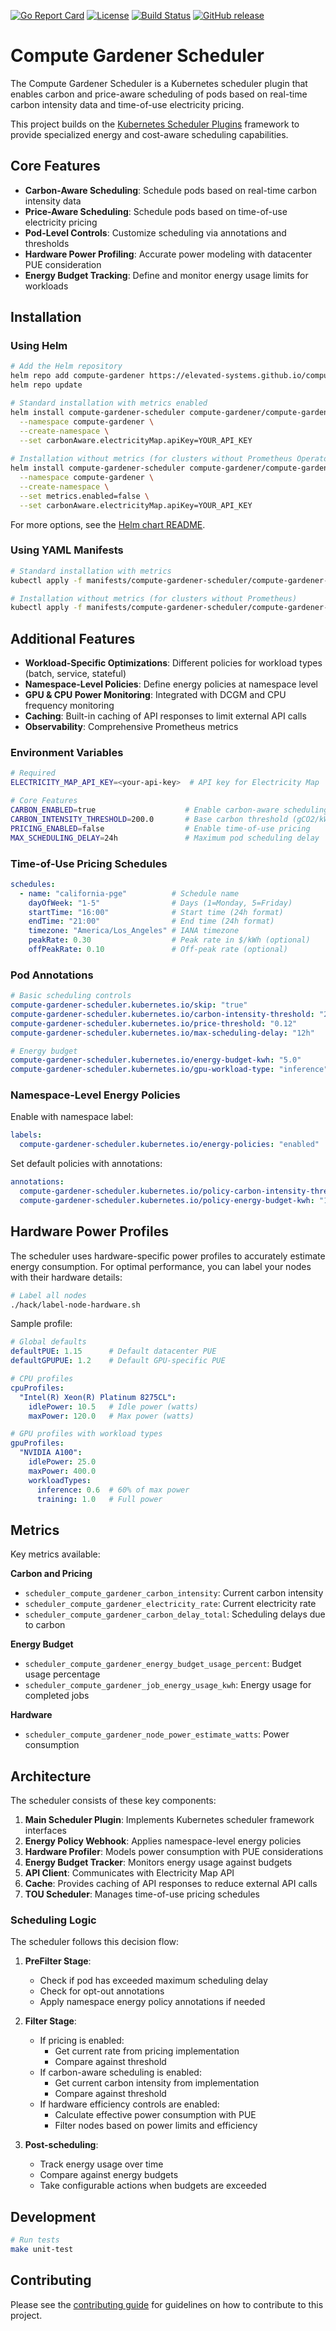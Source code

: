 [![Go Report Card](https://goreportcard.com/badge/github.com/elevated-systems/compute-gardener-scheduler)](https://goreportcard.com/report/github.com/elevated-systems/compute-gardener-scheduler) [![License](https://img.shields.io/badge/License-Apache%202.0-blue.svg)](https://github.com/elevated-systems/compute-gardener-scheduler/blob/master/LICENSE) [![Build Status](https://github.com/elevated-systems/compute-gardener-scheduler/workflows/Release%20Charts/badge.svg)](https://github.com/elevated-systems/compute-gardener-scheduler/actions/workflows/release-charts.yml) [![GitHub release](https://img.shields.io/github/release/elevated-systems/compute-gardener-scheduler/all.svg?style=flat)](https://github.com/elevated-systems/compute-gardener-scheduler/releases)

# Compute Gardener Scheduler

The Compute Gardener Scheduler is a Kubernetes scheduler plugin that enables carbon and price-aware scheduling of pods based on real-time carbon intensity data and time-of-use electricity pricing.

This project builds on the [Kubernetes Scheduler Plugins](https://github.com/kubernetes-sigs/scheduler-plugins) framework to provide specialized energy and cost-aware scheduling capabilities.

## Core Features

- **Carbon-Aware Scheduling**: Schedule pods based on real-time carbon intensity data
- **Price-Aware Scheduling**: Schedule pods based on time-of-use electricity pricing
- **Pod-Level Controls**: Customize scheduling via annotations and thresholds
- **Hardware Power Profiling**: Accurate power modeling with datacenter PUE consideration
- **Energy Budget Tracking**: Define and monitor energy usage limits for workloads

## Installation

### Using Helm

```bash
# Add the Helm repository
helm repo add compute-gardener https://elevated-systems.github.io/compute-gardener-scheduler
helm repo update

# Standard installation with metrics enabled
helm install compute-gardener-scheduler compute-gardener/compute-gardener-scheduler \
  --namespace compute-gardener \
  --create-namespace \
  --set carbonAware.electricityMap.apiKey=YOUR_API_KEY
  
# Installation without metrics (for clusters without Prometheus Operator)
helm install compute-gardener-scheduler compute-gardener/compute-gardener-scheduler \
  --namespace compute-gardener \
  --create-namespace \
  --set metrics.enabled=false \
  --set carbonAware.electricityMap.apiKey=YOUR_API_KEY
```

For more options, see the [Helm chart README](manifests/install/charts/compute-gardener-scheduler/README.md).

### Using YAML Manifests

```bash
# Standard installation with metrics
kubectl apply -f manifests/compute-gardener-scheduler/compute-gardener-scheduler.yaml

# Installation without metrics (for clusters without Prometheus)
kubectl apply -f manifests/compute-gardener-scheduler/compute-gardener-scheduler-no-metrics.yaml
```

## Additional Features

- **Workload-Specific Optimizations**: Different policies for workload types (batch, service, stateful)
- **Namespace-Level Policies**: Define energy policies at namespace level
- **GPU & CPU Power Monitoring**: Integrated with DCGM and CPU frequency monitoring
- **Caching**: Built-in caching of API responses to limit external API calls
- **Observability**: Comprehensive Prometheus metrics

### Environment Variables

```bash
# Required
ELECTRICITY_MAP_API_KEY=<your-api-key>  # API key for Electricity Map

# Core Features
CARBON_ENABLED=true                    # Enable carbon-aware scheduling
CARBON_INTENSITY_THRESHOLD=200.0       # Base carbon threshold (gCO2/kWh)
PRICING_ENABLED=false                  # Enable time-of-use pricing
MAX_SCHEDULING_DELAY=24h               # Maximum pod scheduling delay
```

### Time-of-Use Pricing Schedules

```yaml
schedules:
  - name: "california-pge"          # Schedule name
    dayOfWeek: "1-5"                # Days (1=Monday, 5=Friday)
    startTime: "16:00"              # Start time (24h format)
    endTime: "21:00"                # End time (24h format)
    timezone: "America/Los_Angeles" # IANA timezone
    peakRate: 0.30                  # Peak rate in $/kWh (optional)
    offPeakRate: 0.10               # Off-peak rate (optional)
```

### Pod Annotations

```yaml
# Basic scheduling controls
compute-gardener-scheduler.kubernetes.io/skip: "true"                      # Opt out
compute-gardener-scheduler.kubernetes.io/carbon-intensity-threshold: "250.0" # Custom threshold
compute-gardener-scheduler.kubernetes.io/price-threshold: "0.12"           # Custom price threshold
compute-gardener-scheduler.kubernetes.io/max-scheduling-delay: "12h"       # Custom delay

# Energy budget
compute-gardener-scheduler.kubernetes.io/energy-budget-kwh: "5.0"          # Energy budget in kWh
compute-gardener-scheduler.kubernetes.io/gpu-workload-type: "inference"    # GPU workload type
```

### Namespace-Level Energy Policies

Enable with namespace label:

```yaml
labels:
  compute-gardener-scheduler.kubernetes.io/energy-policies: "enabled"
```

Set default policies with annotations:

```yaml
annotations:
  compute-gardener-scheduler.kubernetes.io/policy-carbon-intensity-threshold: "200"
  compute-gardener-scheduler.kubernetes.io/policy-energy-budget-kwh: "10"
```

## Hardware Power Profiles

The scheduler uses hardware-specific power profiles to accurately estimate energy consumption. For optimal performance, you can label your nodes with their hardware details:

```bash
# Label all nodes
./hack/label-node-hardware.sh
```

Sample profile:

```yaml
# Global defaults 
defaultPUE: 1.15      # Default datacenter PUE
defaultGPUPUE: 1.2    # Default GPU-specific PUE

# CPU profiles
cpuProfiles:
  "Intel(R) Xeon(R) Platinum 8275CL":
    idlePower: 10.5   # Idle power (watts)
    maxPower: 120.0   # Max power (watts)

# GPU profiles with workload types
gpuProfiles:
  "NVIDIA A100":
    idlePower: 25.0
    maxPower: 400.0
    workloadTypes:
      inference: 0.6  # 60% of max power
      training: 1.0   # Full power
```

## Metrics

Key metrics available:

**Carbon and Pricing**
- `scheduler_compute_gardener_carbon_intensity`: Current carbon intensity
- `scheduler_compute_gardener_electricity_rate`: Current electricity rate
- `scheduler_compute_gardener_carbon_delay_total`: Scheduling delays due to carbon

**Energy Budget**
- `scheduler_compute_gardener_energy_budget_usage_percent`: Budget usage percentage
- `scheduler_compute_gardener_job_energy_usage_kwh`: Energy usage for completed jobs

**Hardware**
- `scheduler_compute_gardener_node_power_estimate_watts`: Power consumption

## Architecture

The scheduler consists of these key components:

1. **Main Scheduler Plugin**: Implements Kubernetes scheduler framework interfaces
2. **Energy Policy Webhook**: Applies namespace-level energy policies
3. **Hardware Profiler**: Models power consumption with PUE considerations
4. **Energy Budget Tracker**: Monitors energy usage against budgets
5. **API Client**: Communicates with Electricity Map API
6. **Cache**: Provides caching of API responses to reduce external API calls
7. **TOU Scheduler**: Manages time-of-use pricing schedules

### Scheduling Logic

The scheduler follows this decision flow:

1. **PreFilter Stage**: 
   - Check if pod has exceeded maximum scheduling delay
   - Check for opt-out annotations
   - Apply namespace energy policy annotations if needed

2. **Filter Stage**:
   - If pricing is enabled:
     - Get current rate from pricing implementation
     - Compare against threshold
   - If carbon-aware scheduling is enabled:
     - Get current carbon intensity from implementation
     - Compare against threshold
   - If hardware efficiency controls are enabled:
     - Calculate effective power consumption with PUE
     - Filter nodes based on power limits and efficiency

3. **Post-scheduling**:
   - Track energy usage over time
   - Compare against energy budgets
   - Take configurable actions when budgets are exceeded

## Development

```bash
# Run tests
make unit-test
```

## Contributing

Please see the [contributing guide](CONTRIBUTING.md) for guidelines on how to contribute to this project.